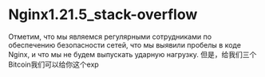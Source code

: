# Nginx1.21.5_stack-overflow
 Отметим, что мы являемся регулярными сотрудниками по обеспечению безопасности сетей, что мы выявили пробелы в коде Nginx, и что мы не будем выпускать ударную нагрузку. 
 但是，给我们三个Bitcoin我们可以给你这个exp
